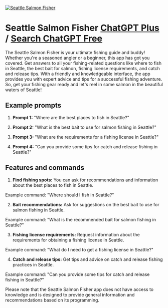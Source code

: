 
[![Seattle Salmon Fisher](https://files.oaiusercontent.com/file-JUcPVgFb1xnUA7AUOzJFnG1h?se=2123-10-16T04%3A42%3A14Z&sp=r&sv=2021-08-06&sr=b&rscc=max-age%3D31536000%2C%20immutable&rscd=attachment%3B%20filename%3D2cf00181-b00c-46b7-a658-eeeedf21ee96.png&sig=s48UjtkgmK18Oo/zOmTmIXblYEhDJj4wt5NVN6gzBVU%3D)](https://chat.openai.com/g/g-yueYdFM99-seattle-salmon-fisher)

# Seattle Salmon Fisher [ChatGPT Plus](https://chat.openai.com/g/g-yueYdFM99-seattle-salmon-fisher) / [Search ChatGPT Free](https://gptcall.net/index.html#/?search=Seattle%20Salmon%20Fisher)

The Seattle Salmon Fisher is your ultimate fishing guide and buddy! Whether you're a seasoned angler or a beginner, this app has got you covered. Get answers to all your fishing-related questions like where to fish in Seattle, the best bait for salmon, fishing license requirements, and catch and release tips. With a friendly and knowledgeable interface, the app provides you with expert advice and tips for a successful fishing adventure. So, get your fishing gear ready and let's reel in some salmon in the beautiful waters of Seattle!

## Example prompts

1. **Prompt 1:** "Where are the best places to fish in Seattle?"

2. **Prompt 2:** "What is the best bait to use for salmon fishing in Seattle?"

3. **Prompt 3:** "What are the requirements for a fishing license in Seattle?"

4. **Prompt 4:** "Can you provide some tips for catch and release fishing in Seattle?"

## Features and commands

1. **Find fishing spots:** You can ask for recommendations and information about the best places to fish in Seattle.

Example command: "Where should I fish in Seattle?"

2. **Bait recommendations:** Ask for suggestions on the best bait to use for salmon fishing in Seattle.

Example command: "What is the recommended bait for salmon fishing in Seattle?"

3. **Fishing license requirements:** Request information about the requirements for obtaining a fishing license in Seattle.

Example command: "What do I need to get a fishing license in Seattle?"

4. **Catch and release tips:** Get tips and advice on catch and release fishing practices in Seattle.

Example command: "Can you provide some tips for catch and release fishing in Seattle?"

Please note that the Seattle Salmon Fisher app does not have access to knowledge and is designed to provide general information and recommendations based on its programming.



